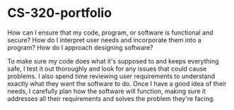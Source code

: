 # CS-320-portfolio

How can I ensure that my code, program, or software is functional and secure?
How do I interpret user needs and incorporate them into a program?
How do I approach designing software?

To make sure my code does what it's supposed to and keeps everything safe, I test it out thoroughly and look for any issues that could cause problems. I also spend time reviewing user requirements  to understand exactly what they want the software to do. Once I have a good idea of their needs, I carefully plan how the software will function, making sure it addresses all their requirements and solves the problem they're facing.
